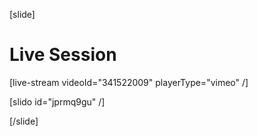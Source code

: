 [slide]
# Live Session

[live-stream videoId="341522009" playerType="vimeo" /]

[slido id="jprmq9gu" /]

[/slide]